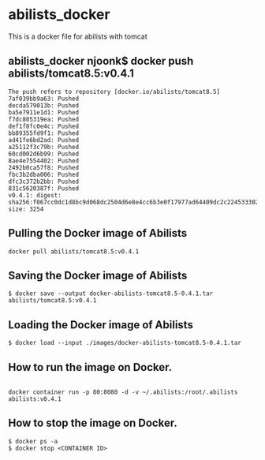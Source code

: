 # abilists_docker
This is a docker file for abilists with tomcat

## abilists_docker njoonk$ docker push abilists/tomcat8.5:v0.4.1
```
The push refers to repository [docker.io/abilists/tomcat8.5]
7af039bb9a63: Pushed 
decda579013b: Pushed 
ba5e7911e1d1: Pushed 
f7dc805319ea: Pushed 
def1f8fc0e4c: Pushed 
bb89355fd9f1: Pushed 
ad41fe6bd2ad: Pushed 
a25112f3c79b: Pushed 
60cd002d6b99: Pushed 
8ae4e7554402: Pushed 
2492b0ca57f8: Pushed 
fbc3b2dba006: Pushed 
dfc3c372b2bb: Pushed 
831c5620387f: Pushed 
v0.4.1: digest: sha256:f067cc0dc1d8bc9d068dc2504d6e8e4cc6b3e0f17977ad64409dc2c224533302 size: 3254
```

## Pulling the Docker image of Abilists
```
docker pull abilists/tomcat8.5:v0.4.1
```

## Saving the Docker image of Abilists
```
$ docker save --output docker-abilists-tomcat8.5-0.4.1.tar abilists/tomcat8.5:v0.4.1
```

## Loading the Docker image of Abilists
```
$ docker load --input ./images/docker-abilists-tomcat8.5-0.4.1.tar
```

## How to run the image on Docker.
```

docker container run -p 80:8080 -d -v ~/.abilists:/root/.abilists abilists:v0.4.1
```

## How to stop the image on Docker.
```
$ docker ps -a
$ docker stop <CONTAINER ID>
```